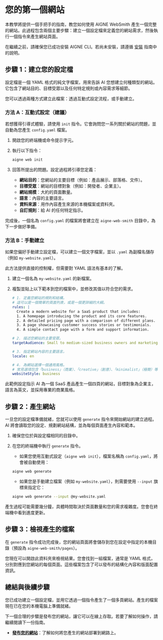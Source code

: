 # 您的第一個網站

本教學將提供一個手把手的指南，教您如何使用 AIGNE WebSmith 產生一個完整的網站。此過程包含兩個主要步驟：建立一個設定檔來定義您的網站需求，然後執行一個指令來產生網站頁面。

在繼續之前，請確保您已成功安裝 AIGNE CLI。若尚未安裝，請遵循 [安裝](./getting-started-installation.md) 指南中的說明。

## 步驟 1：建立您的設定檔

設定檔是一個 YAML 格式的純文字檔案，用來告訴 AI 您想建立何種類型的網站。它包含了網站目的、目標受眾以及任何特定規則或內容需求等細節。

您可以透過兩種方式建立此檔案：透過互動式設定流程，或手動建立。

### 方法 A：互動式設定（建議）

若想獲得引導式體驗，請使用 `init` 指令。它會詢問您一系列關於網站的問題，並自動為您產生 `config.yaml` 檔案。

1.  開啟您的終端機或命令提示字元。
2.  執行以下指令：

    ```bash
    aigne web init
    ```

3.  回答所提出的問題。設定過程將引導您定義：
    *   **網站目的**：您網站的主要目標（例如：產品展示、部落格、文件）。
    *   **目標受眾**：網站的目標對象（例如：開發者、企業主）。
    *   **網站規模**：大約的頁面數量。
    *   **語言**：內容的主要語言。
    *   **資料來源**：用作內容產生來源的本機檔案或資料夾。
    *   **自訂規則**：給 AI 的任何特定指示。

完成後，一個名為 `config.yaml` 的檔案將會建立在 `aigne-web-smith` 目錄中，為下一步做好準備。

### 方法 B：手動建立

如果您偏好手動建立設定檔，可以建立一個文字檔案，並以 `.yaml` 為副檔名儲存（例如 `my-website.yaml`）。

此方法提供直接的控制權，但需要對 YAML 語法有基本的了解。

1.  建立一個名為 `my-website.yaml` 的新檔案。
2.  複製並貼上以下範本到您的檔案中，並修改其值以符合您的需求。

    ```yaml title="my-website.yaml"
    # 1. 定義您網站的規則和結構。
    # 這可以是一個簡單的頁面列表，或是一個更詳細的大綱。
    rules: |
      Create a modern website for a SaaS product that includes:
      1. A homepage introducing the product and its core features.
      2. A detailed pricing page with a comparison of different plans.
      3. A page showcasing customer success stories or testimonials.
      4. A simple contact page with a form and support information.

    # 2. 描述您網站的主要受眾。
    targetAudience: Small to medium-sized business owners and marketing managers.

    # 3. 指定網站內容的主要語言。
    locale: en

    # 4. 為網站選擇一個通用風格。
    # 常見選項包含「business」（商業）、「creative」（創意）、「minimalist」（極簡）等。
    websiteStyle: business
    ```

此範例設定指示 AI 為一個 SaaS 產品產生一個四頁的網站，目標對象為企業主，語言為英文，並採用專業的商業風格。

## 步驟 2：產生網站

一旦您的設定檔準備就緒，您就可以使用 `generate` 指令來開始網站的建立過程。AI 將會讀取您的設定、規劃網站結構，並為每個頁面產生內容和範本。

1.  確保您位於與設定檔相同的目錄中。
2.  在您的終端機中執行 `generate` 指令。

    *   如果您使用互動式設定（`aigne web init`），檔案名稱為 `config.yaml`，將會被自動使用：

      ```bash
      aigne web generate
      ```

    *   如果您是手動建立檔案（例如 `my-website.yaml`），則需要使用 `--input` 旗標來指定它：

      ```bash
      aigne web generate --input @my-website.yaml
      ```

產生過程可能需要幾分鐘，具體時間取決於頁面數量和您的需求複雜度。您會在終端機中看到進度更新。

## 步驟 3：檢視產生的檔案

在 `generate` 指令成功完成後，您的網站頁面將會儲存到您在設定中指定的本機目錄（預設為 `aigne-web-smith/pages`）。

您現在可以開啟此資料夾來檢視結果。您會找到一組檔案，通常是 YAML 格式，分別對應到您網站的每個頁面。這些檔案包含了可以發布的結構化內容和版面配置資訊。

## 總結與後續步驟

您已成功建立一個設定檔，並用它透過一個指令產生了一個多頁網站。產生的檔案現在已在您的本機電腦上準備就緒。

下一個合理的步驟是發布您的網站，讓它可以在線上存取。若要了解如何操作，請繼續閱讀下一份指南。

- **[發布您的網站](./core-tasks-publishing-your-website.md)**：了解如何將您產生的網站部署到網路上。